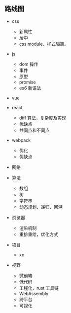 ## 路线图

- css
  - 新属性
  - 居中
  - css module、样式隔离。

- js
  - dom 操作
  - 事件
  - 原型
  - promise
  - es6 新语法

- vue
- react
  - diff 算法，复杂度及实现
  - 优缺点
  - 共同点和不同点

- webpack
  - 优化
  - 优缺点

- 网络

- 算法
  - 数组
  - 树
  - 字符串
  - 动态规划、递归、回溯

- 浏览器
  - 渲染机制
  - 重排重绘，优化方式

- 项目
  - xx

- 视野
  - 微前端
  - 低代码
  - 工程化，rust 工具链
  - WebAssembly
  - 跨平台
  - 可视化
